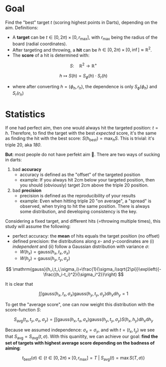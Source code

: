 # Goal
Find the "best" target $t$ (scoring highest points in Darts), depending on the aim.
Definitions:
- A **target** can be $t\in[0,2\pi)\times[0,r_\mathrm{max}]$, with $r_\mathrm{max}$ being the radius of the board (radial coordinates).
- After targeting and throwing, a **hit** can be $h\in[0,2\pi)\times[0,\inf]\approx\mathbb{R}^2$.
- The **score** of a hit is determined with:

$$
S:\quad \mathbb{R}^2\rightarrow\mathbb{R}^+
$$

$$
h\mapsto S(h)=S_\phi(h)\cdot S_r(h)
$$

- where after converting $h=(\phi_h,r_h)$, the dependence is only $S_\phi(\phi_h)$ and $S_r(r_h)$

# Statistics
If one had perfect aim, then one would always hit the targeted position: $t=h$.
Therefore, to find the target with the best *expected* score, it's the same as finding the hit with the best score: $S(h_\mathrm{best})=\max_hS$.
This is trivial: it's triple 20, aka *180*.

**But**: most people do not have perfekt aim 🙂.
There are two ways of sucking in darts:
1. bad **accuracy**
    - accuracy is defined as the "offset" of the targeted position
    - example: If you always hit 2cm below your targeted position, then you should (obviously) target 2cm above the triple 20 position.
2. bad **precision**
    - precision is defined as the reproducibility of your results
    - example: Even when hitting triple 20 "on average", a "spread" is observed, when trying to hit the same position. There is always some distribution, and developing consistency is the key.

 Considering a fixed target, and different hits (=throwing multiple times), this study will assume the following:
 - perfect accuracy: the **mean** of hits equals the target position (no offset)
 - defined precision: the distributions along $x$- and $y$-coordinates are (i) *independent* and (ii) follow a Gaussian distribution with variance $\sigma$:
    - $W(h_x) = \mathrm{gauss}(h_x,t_x,\sigma_x)$
    - $W(h_y) = \mathrm{gauss}(h_y,t_y,\sigma_y)$

$$
\mathrm{gauss}(h_i,t_i,\sigma_i)=\frac{1}{\sigma_i\sqrt{2\pi}}\exp\left({-\frac{(h_i-t_i)^2}{\sigma_i^2}}\right)
$$

It is clear that

$$
\int\int
\mathrm{gauss}(h_x,t_x,\sigma_x)
\mathrm{gauss}(h_y,t_y,\sigma_y)
\mathrm{d}h_x \mathrm{d}h_y
= 1
$$

To get the "average score", one can now weight this distribution with the score-function $S$:

$$
S_\mathrm{avg}(t_x,t_y,\sigma_x,\sigma_y)
= \int\int
\mathrm{gauss}(h_x,t_x,\sigma_x)
\mathrm{gauss}(h_y,t_y,\sigma_y)
S(h_x,h_y)
\mathrm{d}h_x \mathrm{d}h_y
$$

Because we assumed independence: $\sigma_x=\sigma_y$, and with $t=(t_x,t_y)$ we see that $S_\mathrm{avg}=S_{avg}(t,\sigma)$.
With this quanitity, we can achieve our goal: **find the set of targets with highest average score depending on the badness of aiming**:

$$
t_\mathrm{best}(\sigma)
\in \left\{
    t\in[0,2\pi)\times[0,r_\mathrm{max}]=T
    \ |\ 
    S_\mathrm{avg}(t)=\max S(T,\sigma)
\right\}
$$